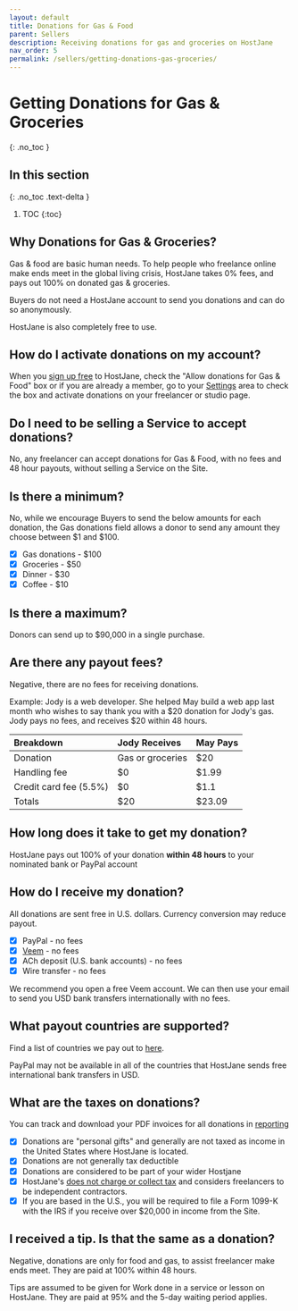 ```yaml
---
layout: default
title: Donations for Gas & Food
parent: Sellers
description: Receiving donations for gas and groceries on HostJane
nav_order: 5
permalink: /sellers/getting-donations-gas-groceries/
---
```


# Getting Donations for Gas & Groceries
{: .no_toc }

## In this section
{: .no_toc .text-delta }

1. TOC
{:toc}

## Why Donations for Gas & Groceries?

<span class="blue">Gas & food are basic human needs. To help people who freelance online make ends meet in the global living crisis, HostJane takes 0% fees, and pays out 100% on donated gas & groceries.</span>

<span class="green">Buyers do not need a HostJane account to send you donations and can do so anonymously.</span>

HostJane is also completely free to use. 

## How do I activate donations on my account?

<span class="yellow">When you [sign up free](https://www.hostjane.com) to HostJane, check the "Allow donations for Gas & Food" box or if you are already a member, go to your [Settings](https://www.hostjane.com/marketplace/settings) area to check the box and activate donations on your freelancer or studio page. </span>

## Do I need to be selling a Service to accept donations?

<span class="red">No, any freelancer can accept donations for Gas & Food, with no fees and 48 hour payouts, without selling a Service on the Site.</span>

## Is there a minimum?

No, while we encourage Buyers to send the below amounts for each donation, the Gas donations field allows a donor to send any amount they choose between $1 and $100.

- [x] Gas donations - $100
- [x] Groceries - $50
- [x] Dinner - $30
- [x] Coffee - $10

## Is there a maximum?

Donors can send up to $90,000 in a single purchase.

## Are there any payout fees?

<span class="green">Negative, there are no fees for receiving donations.<span>

Example: Jody is a web developer. She helped May build a web app last month who wishes to say thank you with a $20 donation for Jody's gas. Jody pays no fees, and receives $20 within 48 hours.

| Breakdown       | Jody Receives       | May Pays |
|:-------------|:------------------|:------|
| Donation           | Gas or groceries | $20  |
| Handling fee | $0   | $1.99  |
| Credit card fee (5.5%)           | $0      | $1.1  |
| Totals           | $20 | $23.09  |

## How long does it take to get my donation?

<span class="yellow">HostJane pays out 100% of your donation <strong>within 48 hours</strong> to your nominated bank or PayPal account</span>

## How do I receive my donation?

 <span class="purple">All donations are sent free in U.S. dollars. Currency conversion may reduce payout.</span>

- [x] PayPal - no fees
- [x] [Veem](https://www.veem.com) - no fees 
- [x] ACh deposit (U.S. bank accounts) - no fees
- [x] Wire transfer - no fees

<span class="green">We recommend you open a free Veem account. We can then use your email to send you USD bank transfers internationally with no fees.</span>

## What payout countries are supported?

Find a list of countries we pay out to [here](/sellers/payments-tax-credits/#country-information-for-wire-payments).

<span class="blue">PayPal may not be available in all of the countries that HostJane sends free international bank transfers in USD.</span>

## What are the taxes on donations?

<span class="purple">You can track and download your PDF invoices for all donations in [reporting](https://www.hostjane.com/marketplace/reporting)</span>

- [x] Donations are "personal gifts" and generally are not taxed as income in the United States where HostJane is located.
- [x] Donations are not generally tax deductible
- [x] Donations are considered to be part of your wider Hostjane 
- [x] HostJane's [does not charge or collect tax](/sellers/payments-tax-credits/#hostjane-asked-for-my-tax-information-why) and considers freelancers to be independent contractors.
- [x] If you are based in the U.S., you will be required to file a Form 1099-K with the IRS if you receive over $20,000 in income from the Site. 

## I received a tip. Is that the same as a donation?

<span class="red">Negative, donations are only for food and gas, to assist freelancer make ends meet. They are paid at 100% within 48 hours.</span>

Tips are assumed to be given for Work done in a service or lesson on HostJane. They are paid at 95% and the 5-day waiting period applies.



